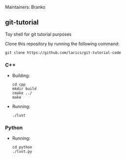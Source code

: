 Maintainers:
    Branko
## git-tutorial
Toy shell for git tutorial purposes

Clone this repository by running the following command:

    git clone https://github.com/larics/git-tutorial-code

### C++
* Building:

      cd cpp
      mkdir build
      cmake ../
      make

* Running:

      ./lust

### Python

* Running:

      cd python
      ./lust.py

